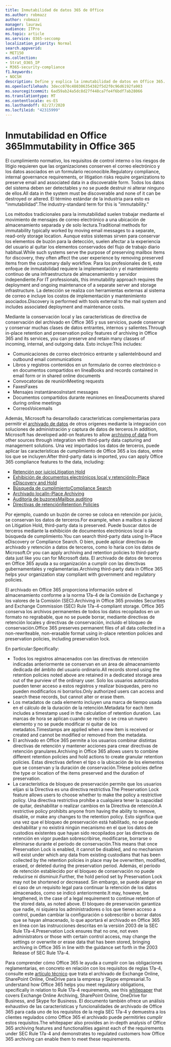 ```yaml
---
title: Inmutabilidad de datos 365 de Office
ms.author: robmazz
author: robmazz
manager: laurawi
audience: ITPro
ms.topic: article
ms.service: O365-seccomp
localization_priority: Normal
search.appverid:
- MET150
ms.collection:
- Strat_O365_IP
- M365-security-compliance
f1.keywords:
- NOCSH
description: Define y explica la inmutabilidad de datos en Office 365.
ms.openlocfilehash: 3decc070c480306354382f5d2f0c96d6192fa903
ms.sourcegitcommit: 6ad59ab24a5dc8d27f448ca7fe4f6bdf7ab28066
ms.translationtype: MT
ms.contentlocale: es-ES
ms.lasthandoff: 02/27/2020
ms.locfileid: "42315999"
---
```

# <a name="immutability-in-office-365"></a><span data-ttu-id="97705-103">Inmutabilidad en Office 365</span><span class="sxs-lookup"><span data-stu-id="97705-103">Immutability in Office 365</span></span>

<span data-ttu-id="97705-104">El cumplimiento normativo, los requisitos de control interno o los riesgos de litigio requieren que las organizaciones conserven el correo electrónico y los datos asociados en un formulario reconocible.</span><span class="sxs-lookup"><span data-stu-id="97705-104">Regulatory compliance, internal governance requirements, or litigation risks require organizations to preserve email and associated data in a discoverable form.</span></span> <span data-ttu-id="97705-105">Todos los datos del sistema deben ser detectables y no se puede destruir ni alterar ninguno de ellos.</span><span class="sxs-lookup"><span data-stu-id="97705-105">All data in the system must be discoverable and none of it can be destroyed or altered.</span></span> <span data-ttu-id="97705-106">El término estándar de la industria para esto es "inmutabilidad".</span><span class="sxs-lookup"><span data-stu-id="97705-106">The industry-standard term for this is "immutability."</span></span>

<span data-ttu-id="97705-107">Los métodos tradicionales para la inmutabilidad suelen trabajar mediante el movimiento de mensajes de correo electrónico a una ubicación de almacenamiento separada y de solo lectura.</span><span class="sxs-lookup"><span data-stu-id="97705-107">Traditional methods for immutability typically worked by moving email messages to a separate, read-only storage location.</span></span> <span data-ttu-id="97705-108">Aunque estos sistemas sirven para conservar los elementos de buzón para la detección, suelen afectar a la experiencia del usuario al quitar los elementos conservados del flujo de trabajo diario habitual.</span><span class="sxs-lookup"><span data-stu-id="97705-108">While such systems serve the purpose of preserving mailbox items for discovery, they often affect the user experience by removing preserved items from the customary daily workflow.</span></span> <span data-ttu-id="97705-109">Para los profesionales de ti, este enfoque de inmutabilidad requiere la implementación y el mantenimiento continuo de una infraestructura de almacenamiento y servidor independiente.</span><span class="sxs-lookup"><span data-stu-id="97705-109">For IT professionals, this immutability approach requires the deployment and ongoing maintenance of a separate server and storage infrastructure.</span></span> <span data-ttu-id="97705-110">La detección se realiza con herramientas externas al sistema de correo e incluye los costos de implementación y mantenimiento asociados.</span><span class="sxs-lookup"><span data-stu-id="97705-110">Discovery is performed with tools external to the mail system and includes associated deployment and maintenance costs.</span></span>

<span data-ttu-id="97705-111">Mediante la conservación local y las características de directiva de conservación del archivado en Office 365 y sus servicios, puede conservar y conservar muchas clases de datos entrantes, internos y salientes.</span><span class="sxs-lookup"><span data-stu-id="97705-111">Through in-place retention and preservation policy features of archiving in Office 365 and its services, you can preserve and retain many classes of incoming, internal, and outgoing data.</span></span> <span data-ttu-id="97705-112">Esto incluye:</span><span class="sxs-lookup"><span data-stu-id="97705-112">This includes:</span></span>

- <span data-ttu-id="97705-113">Comunicaciones de correo electrónico entrante y saliente</span><span class="sxs-lookup"><span data-stu-id="97705-113">Inbound and outbound email communications</span></span>
- <span data-ttu-id="97705-114">Libros y registros contenidos en un formulario de correo electrónico o en documentos compartidos en línea</span><span class="sxs-lookup"><span data-stu-id="97705-114">Books and records contained in email form or in shared online documents</span></span>
- <span data-ttu-id="97705-115">Convocatorias de reunión</span><span class="sxs-lookup"><span data-stu-id="97705-115">Meeting requests</span></span>
- <span data-ttu-id="97705-116">Faxes</span><span class="sxs-lookup"><span data-stu-id="97705-116">Faxes</span></span>
- <span data-ttu-id="97705-117">Mensajes instantáneos</span><span class="sxs-lookup"><span data-stu-id="97705-117">Instant messages</span></span>
- <span data-ttu-id="97705-118">Documentos compartidos durante reuniones en línea</span><span class="sxs-lookup"><span data-stu-id="97705-118">Documents shared during online meetings</span></span>
- <span data-ttu-id="97705-119">Correos</span><span class="sxs-lookup"><span data-stu-id="97705-119">Voicemails</span></span>

<span data-ttu-id="97705-120">Además, Microsoft ha desarrollado características complementarias para permitir el [archivado de datos](https://support.office.com/article/Archiving-third-party-data-in-Office-365-0ce338d5-3666-4a18-86ab-c6910ff408cc) de otros orígenes mediante la integración con soluciones de administración y captura de datos de terceros.</span><span class="sxs-lookup"><span data-stu-id="97705-120">In addition, Microsoft has developed add-on features to allow [archiving of data](https://support.office.com/article/Archiving-third-party-data-in-Office-365-0ce338d5-3666-4a18-86ab-c6910ff408cc) from other sources through integration with third-party data capturing and management solutions.</span></span> <span data-ttu-id="97705-121">Una vez importados los datos de terceros, puede aplicar las características de cumplimiento de Office 365 a los datos, entre los que se incluyen:</span><span class="sxs-lookup"><span data-stu-id="97705-121">After third-party data is imported, you can apply Office 365 compliance features to the data, including:</span></span>

- [<span data-ttu-id="97705-122">Retención por juicio</span><span class="sxs-lookup"><span data-stu-id="97705-122">Litigation Hold</span></span>](https://docs.microsoft.com/microsoft-365/compliance/create-a-litigation-hold)
- [<span data-ttu-id="97705-123">Exhibición de documentos electrónicos local y retención</span><span class="sxs-lookup"><span data-stu-id="97705-123">In-Place eDiscovery and Hold</span></span>](https://docs.microsoft.com/microsoft-365/compliance/manage-legal-investigations)
- [<span data-ttu-id="97705-124">Búsqueda de cumplimiento</span><span class="sxs-lookup"><span data-stu-id="97705-124">Compliance Search</span></span>](https://docs.microsoft.com/microsoft-365/compliance/search-for-content)
- [<span data-ttu-id="97705-125">Archivado local</span><span class="sxs-lookup"><span data-stu-id="97705-125">In-Place Archiving</span></span>](https://docs.microsoft.com/microsoft-365/compliance/enable-archive-mailboxes)
- [<span data-ttu-id="97705-126">Auditoría de buzones</span><span class="sxs-lookup"><span data-stu-id="97705-126">Mailbox auditing</span></span>](https://docs.microsoft.com/microsoft-365/compliance/enable-mailbox-auditing)
- [<span data-ttu-id="97705-127">Directivas de retención</span><span class="sxs-lookup"><span data-stu-id="97705-127">Retention Policies</span></span>](https://docs.microsoft.com/microsoft-365/compliance/retention-policies)

<span data-ttu-id="97705-128">Por ejemplo, cuando un buzón de correo se coloca en retención por juicio, se conservan los datos de terceros.</span><span class="sxs-lookup"><span data-stu-id="97705-128">For example, when a mailbox is placed on Litigation Hold, third-party data is preserved.</span></span> <span data-ttu-id="97705-129">Puede buscar datos de terceros mediante la exhibición de documentos electrónicos local o la búsqueda de cumplimiento.</span><span class="sxs-lookup"><span data-stu-id="97705-129">You can search third-party data using In-Place eDiscovery or Compliance Search.</span></span> <span data-ttu-id="97705-130">O bien, puede aplicar directivas de archivado y retención a datos de terceros, como lo haría con los datos de Microsoft.</span><span class="sxs-lookup"><span data-stu-id="97705-130">Or you can apply archiving and retention policies to third-party data just like you can for Microsoft data.</span></span> <span data-ttu-id="97705-131">El archivado de datos de terceros en Office 365 ayuda a su organización a cumplir con las directivas gubernamentales y reglamentarias.</span><span class="sxs-lookup"><span data-stu-id="97705-131">Archiving third-party data in Office 365 helps your organization stay compliant with government and regulatory policies.</span></span>

<span data-ttu-id="97705-132">El archivado en Office 365 proporciona información sobre el almacenamiento conforme a la norma 17a-4 de la Comisión de Exchange y los valores de la Comisión (SEC).</span><span class="sxs-lookup"><span data-stu-id="97705-132">Archiving in Office 365 provides Securities and Exchange Commission (SEC) Rule 17a-4-compliant storage.</span></span> <span data-ttu-id="97705-133">Office 365 conserva los archivos permanentes de todos los datos recopilados en un formato no regrabable, que no se puede borrar, mediante directivas de retención locales y directivas de conservación, incluido el bloqueo de conservación.</span><span class="sxs-lookup"><span data-stu-id="97705-133">Office 365 preserves permanent files of all data collected in a non-rewriteable, non-erasable format using in-place retention policies and preservation policies, including preservation lock.</span></span>

<span data-ttu-id="97705-134">En particular:</span><span class="sxs-lookup"><span data-stu-id="97705-134">Specifically:</span></span>

- <span data-ttu-id="97705-135">Todos los registros almacenados con las directivas de retención indicadas anteriormente se conservan en un área de almacenamiento dedicada del ámbito del usuario ordinario.</span><span class="sxs-lookup"><span data-stu-id="97705-135">All records stored using the retention policies noted above are retained in a dedicated storage area out of the purview of the ordinary user.</span></span> <span data-ttu-id="97705-136">Solo los usuarios autorizados pueden tener acceso a estos registros y realizar búsquedas, pero no pueden modificarlos ni borrarlos.</span><span class="sxs-lookup"><span data-stu-id="97705-136">Only authorized users can access and search these records, but cannot alter or erase them.</span></span>
- <span data-ttu-id="97705-137">Los metadatos de cada elemento incluyen una marca de tiempo usada en el cálculo de la duración de la retención.</span><span class="sxs-lookup"><span data-stu-id="97705-137">Metadata for each item includes a timestamp used in the calculation of retention duration.</span></span> <span data-ttu-id="97705-138">Las marcas de hora se aplican cuando se recibe o se crea un nuevo elemento y no se puede modificar ni quitar de los metadatos.</span><span class="sxs-lookup"><span data-stu-id="97705-138">Timestamps are applied when a new item is received or created and cannot be modified or removed from the metadata.</span></span>
- <span data-ttu-id="97705-139">El archivado en Office 365 permite a los usuarios combinar distintas directivas de retención y mantener acciones para crear directivas de retención granulares.</span><span class="sxs-lookup"><span data-stu-id="97705-139">Archiving in Office 365 allows users to combine different retention policies and hold actions to create granular retention policies.</span></span> <span data-ttu-id="97705-140">Estas directivas definen el tipo o la ubicación de los elementos que se conservan y la duración de conservación.</span><span class="sxs-lookup"><span data-stu-id="97705-140">THese policies define the type or location of the items preserved and the duration of preservation.</span></span>
- <span data-ttu-id="97705-141">La característica de bloqueo de preservación permite que los usuarios elijan si la Directiva es una directiva restrictiva.</span><span class="sxs-lookup"><span data-stu-id="97705-141">The Preservation Lock feature allows users to choose whether to make the policy a restrictive policy.</span></span> <span data-ttu-id="97705-142">Una directiva restrictiva prohíbe a cualquiera tener la capacidad de quitar, deshabilitar o realizar cambios en la Directiva de retención.</span><span class="sxs-lookup"><span data-stu-id="97705-142">A restrictive policy prohibits anyone from having the ability to remove, disable, or make any changes to the retention policy.</span></span> <span data-ttu-id="97705-143">Esto significa que una vez que el bloqueo de preservación está habilitado, no se puede deshabilitar y no existirá ningún mecanismo en el que los datos de custodios existentes que hayan sido recopilados por las directivas de retención en vigor puedan sobrescribirse, modificarse, borrarse o eliminarse durante el período de conservación.</span><span class="sxs-lookup"><span data-stu-id="97705-143">This means that once Preservation Lock is enabled, it cannot be disabled, and no mechanism will exist under which any data from existing custodians that has been collected by the retention policies in place may be overwritten, modified, erased, or deleted during the preservation period.</span></span> <span data-ttu-id="97705-144">Además, el período de retención establecido por el bloqueo de conservación no puede reducirse ni disminuir.</span><span class="sxs-lookup"><span data-stu-id="97705-144">Further, the hold period set by Preservation Lock may not be shortened or decreased.</span></span> <span data-ttu-id="97705-145">Sin embargo, se puede alargar en el caso de un requisito legal para continuar la retención de los datos almacenados, como se indicó anteriormente.</span><span class="sxs-lookup"><span data-stu-id="97705-145">It may, however, be lengthened, in the case of a legal requirement to continue retention of the stored data, as noted above.</span></span> <span data-ttu-id="97705-146">El bloqueo de preservación garantiza que nadie, ni siquiera los administradores o los que tienen acceso a control, puedan cambiar la configuración o sobrescribir o borrar datos que se hayan almacenado, lo que aportará el archivado en Office 365 en línea con las instrucciones descritas en la versión 2003 de la SEC Rule 17a-4.</span><span class="sxs-lookup"><span data-stu-id="97705-146">Preservation Lock ensures that no one, not even administrators or those with certain control access, may change the settings or overwrite or erase data that has been stored, bringing archiving in Office 365 in line with the guidance set forth in the 2003 Release of SEC Rule 17a-4.</span></span>

<span data-ttu-id="97705-147">Para comprender cómo Office 365 le ayuda a cumplir con las obligaciones reglamentarias, en concreto en relación con los requisitos de reglas 17a-4, consulte este [artículo técnico](https://go.microsoft.com/fwlink/?linkid=830440) que trata el archivado de Exchange Online, SharePoint Online, OneDrive para la empresa y Skype empresarial.</span><span class="sxs-lookup"><span data-stu-id="97705-147">To understand how Office 365 helps you meet regulatory obligations, specifically in relation to Rule 17a-4 requirements, see this [whitepaper](https://go.microsoft.com/fwlink/?linkid=830440) that covers Exchange Online Archiving, SharePoint Online, OneDrive for Business, and Skype for Business.</span></span> <span data-ttu-id="97705-148">El documento también ofrece un análisis exhaustivo de las características y funcionalidades de archivado de Office 365 para cada uno de los requisitos de la regla SEC 17a-4 y demuestra a los clientes regulados cómo Office 365 el archivado puede permitirles cumplir estos requisitos.</span><span class="sxs-lookup"><span data-stu-id="97705-148">The whitepaper also provides an in-depth analysis of Office 365 archiving features and functionalities against each of the requirements under SEC Rule 17a-4 and demonstrates to regulated customers how Office 365 archiving can enable them to meet these requirements.</span></span>
